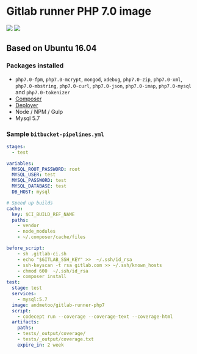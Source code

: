 # Gitlab runner PHP 7.0 image
[![](https://images.microbadger.com/badges/version/andmetoo/gitlab-runner-php7.svg)](https://microbadger.com/images/andmetoo/gitlab-runner-php7 "Get your own version badge on microbadger.com")
[![](https://images.microbadger.com/badges/image/andmetoo/gitlab-runner-php7.svg)](https://microbadger.com/images/andmetoo/gitlab-runner-php7 "Get your own image badge on microbadger.com")

## Based on Ubuntu 16.04

### Packages installed

- `php7.0-fpm`, `php7.0-mcrypt`, `mongod`, `xdebug`, `php7.0-zip`, `php7.0-xml`, `php7.0-mbstring`, `php7.0-curl`, `php7.0-json`, `php7.0-imap`, `php7.0-mysql` and `php7.0-tokenizer`
- [Composer](https://getcomposer.org/)
- [Deployer](https://github.com/deployphp/deployer)
- Node / NPM / Gulp 
- Mysql 5.7

### Sample `bitbucket-pipelines.yml`

```YAML
stages:
  - test

variables:
  MYSQL_ROOT_PASSWORD: root
  MYSQL_USER: test
  MYSQL_PASSWORD: test
  MYSQL_DATABASE: test
  DB_HOST: mysql

# Speed up builds
cache:
  key: $CI_BUILD_REF_NAME
  paths:
    - vendor
    - node_modules
    - ~/.composer/cache/files

before_script:
    - sh .gitlab-ci.sh
    - echo "$GITLAB_SSH_KEY" >>  ~/.ssh/id_rsa
    - ssh-keyscan -t rsa gitlab.com >> ~/.ssh/known_hosts
    - chmod 600  ~/.ssh/id_rsa
    - composer install
test:
  stage: test
  services:
    - mysql:5.7
  image: andmetoo/gitlab-runner-php7
  script:
    - codecept run --coverage --coverage-text --coverage-html
  artifacts:
    paths:
    - tests/_output/coverage/
    - tests/_output/coverage.txt
    expire_in: 2 week
```
